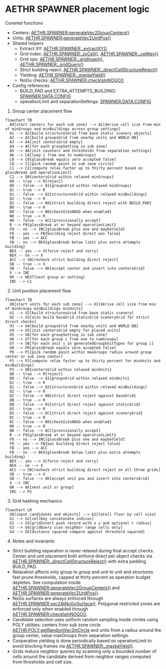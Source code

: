 # AETHR SPAWNER placement logic

Covered functions
- Centers: [AETHR.SPAWNER:generateVec2GroupCenters()](../../dev/SPAWNER.lua:1067)
- Units: [AETHR.SPAWNER:generateVec2UnitPos()](../../dev/SPAWNER.lua:1301)
- Shared helpers
  - Extract XY: [AETHR.SPAWNER:_extractXY()](../../dev/SPAWNER.lua:157)
  - Grid index: [AETHR.SPAWNER:_toCell()](../../dev/SPAWNER.lua:171), [AETHR.SPAWNER:_cellKey()](../../dev/SPAWNER.lua:178)
  - Grid ops: [AETHR.SPAWNER:_gridInsert()](../../dev/SPAWNER.lua:183), [AETHR.SPAWNER:_gridQuery()](../../dev/SPAWNER.lua:195)
  - Strict building reject: [AETHR.SPAWNER:_directCellStructureReject()](../../dev/SPAWNER.lua:233)
  - Yielding: [AETHR.SPAWNER:_maybeYield()](../../dev/SPAWNER.lua:255)
  - NoGo checks: [AETHR.SPAWNER:checkIsInNOGO()](../../dev/SPAWNER.lua:2085)
- Config references
  - BUILD_PAD and EXTRA_ATTEMPTS_BUILDING: [SPAWNER.DATA.CONFIG](../../dev/SPAWNER.lua:92)
  - operationLimit and separationSettings: [SPAWNER.DATA.CONFIG](../../dev/SPAWNER.lua:98)


1. Group center placement flow

```mermaid
flowchart TB
  A0[start centers for each sub zone] --> A1[derive cell size from min of minGroups and minBuildings across group settings]
  A1 --> A2[build structuresGrid from base static scenery objects]
  A2 --> A3[build groupsGrid from nearby units and WORLD DB]
  A3 --> A4[init centersGrid empty]
  A4 --> A5[for each groupSetting in sub zone]
  A5 --> A6[init counters and thresholds from separation settings]
  A6 --> L0[loop i from one to numGroups]
  L0 --> C0[glassBreak equals zero accepted false]
  C0 --> C1[pick random point in sub zone circle]
  C1 --> C2[compute relax factor up to thirty percent based on glassBreak and operationLimit]
  C2 --> Q0{centersGrid within relaxed minGroups}
  Q0 -- true --> R[reject]
  Q0 -- false --> Q1{groupsGrid within relaxed minGroups}
  Q1 -- true --> R
  Q1 -- false --> Q2{structuresGrid within relaxed minBuildings}
  Q2 -- true --> R
  Q2 -- false --> B0{strict building direct reject with BUILD_PAD}
  B0 -- true --> R
  B0 -- false --> N0{checkIsInNOGO when enabled}
  N0 -- true --> R
  N0 -- false --> ACC[provisionally accept]
  R --> F0{glassBreak at or beyond operationLimit}
  F0 -- no --> INC[glassBreak plus one and maybeYield]
  F0 -- yes --> FB{building reject direct was false}
  FB -- yes --> ACC
  FB -- no --> BEX{glassBreak below limit plus extra attempts building}
  BEX -- yes --> X[force reject and retry]
  BEX -- no --> X
  ACC --> SB[recheck strict building direct reject]
  SB -- true --> X
  SB -- false --> OK[accept center and insert into centersGrid]
  X --> INC
  OK --> NEXT[next group or setting]
  INC --> C1
```

2. Unit position placement flow

```mermaid
flowchart TB
  U0[start units for each sub zone] --> U1[derive cell size from min of minGroups minBuildings minUnits]
  U1 --> U2[build structuresGrid from base static scenery]
  U2 --> U3[also build baseGrid staticGrid sceneryGrid for strict direct checks]
  U3 --> U4[build groupsGrid from nearby units and WORLD DB]
  U4 --> U5[init centersGrid empty for placed units]
  U5 --> U6[for each groupSetting in sub zone]
  U6 --> U7[for each group i from one to numGroups]
  U7 --> U8[for each unit j in generatedGroupUnitTypes for group i]
  U8 --> P0[glassBreak equals zero accepted false]
  P0 --> P1[pick random point within maxGroups radius around group center or sub zone center]
  P1 --> P2[compute relax factor up to thirty percent for minUnits and minBuildings]
  P2 --> Q0{centersGrid within relaxed minUnits}
  Q0 -- true --> R[reject]
  Q0 -- false --> Q1{groupsGrid within relaxed minUnits}
  Q1 -- true --> R
  Q1 -- false --> Q2{structuresGrid within relaxed minBuildings}
  Q2 -- true --> R
  Q2 -- false --> DB{strict direct reject against baseGrid}
  DB -- true --> R
  DB -- false --> DS{strict direct reject against staticGrid}
  DS -- true --> R
  DS -- false --> DC{strict direct reject against sceneryGrid}
  DC -- true --> R
  DC -- false --> N0{checkIsInNOGO when enabled}
  N0 -- true --> R
  N0 -- false --> ACC[provisionally accept]
  R --> F0{glassBreak at or beyond operationLimit}
  F0 -- no --> INC[glassBreak plus one and maybeYield]
  F0 -- yes --> FB{was building direct reject false}
  FB -- yes --> ACC
  FB -- no --> BEX{glassBreak below limit plus extra attempts building}
  BEX -- yes --> X[force reject and retry]
  BEX -- no --> X
  ACC --> SB[recheck strict building direct reject on all three grids]
  SB -- true --> X
  SB -- false --> OK[accept unit pos and insert into centersGrid]
  X --> INC
  OK --> NX[next unit or group]
  INC --> P1
```

3. Grid hashing mechanics

```mermaid
flowchart LR
  G0[input candidates and objects] --> G1[toCell floor by cell size]
  G1 --> G2[cellKey concatenate indices]
  G2 --> G3[gridInsert push record with x y and optional r radius]
  G3 --> G4[gridQuery scan neighbor range cells only]
  G4 --> G5[distance squared compare against threshold squared]
```

4. Notes and invariants

- Strict building separation is never relaxed during final accept checks. Center and unit placement both enforce direct per object checks via [AETHR.SPAWNER:_directCellStructureReject()](../../dev/SPAWNER.lua:233) with extra padding BUILD_PAD.
- Relaxation affects only group to group and unit to unit and structures fast prune thresholds, capped at thirty percent as operation budget depletes. See computation inside [AETHR.SPAWNER:generateVec2GroupCenters()](../../dev/SPAWNER.lua:1179) and [AETHR.SPAWNER:generateVec2UnitPos()](../../dev/SPAWNER.lua:1443).
- NoGo surfaces are always enforced through [AETHR.SPAWNER:vec2AtNoGoSurface()](../../dev/SPAWNER.lua:2128). Polygonal restricted zones are enforced only when enabled through [AETHR.SPAWNER:checkIsInNOGO()](../../dev/SPAWNER.lua:2085).
- Candidate selection uses uniform random sampling inside circles using POLY utilities: centers from sub zone circle [AETHR.POLY:getRandomVec2inCircle](../../dev/POLY.lua:270) and units from a radius around the group center, value maxGroups from separation settings.
- Cooperative yielding is done periodically based on operationLimit to avoid blocking frames via [AETHR.SPAWNER:_maybeYield()](../../dev/SPAWNER.lua:255).
- Grids reduce neighbor queries by scanning only a bounded number of cells around the candidate derived from neighbor ranges computed from thresholds and cell size.